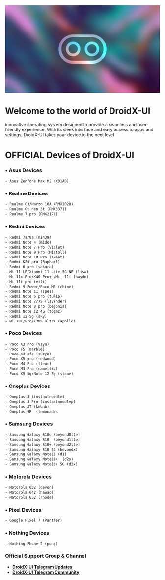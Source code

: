 <p align="center">
  <img src="https://raw.githubusercontent.com/DroidX-UI-Devices/Official_Devices/13/banners/latest.png" />
</p>

# Welcome to the world of DroidX-UI 

innovative operating system designed to provide a seamless and user-friendly experience. With its sleek interface and easy access to apps and settings, DroidX-UI takes your device to the next level

# OFFICIAL Devices of DroidX-UI

<!--START_SECTION:devices-->
### • Asus Devices
```
- Asus Zenfone Max M2 (X01AD)
```

### • Realme Devices
```
- Realme C3/Narzo 10A (RMX2020)
- Realme Gt neo 3t (RMX3371)
- Realme 7 pro (RMX2170)
```

### • Redmi Devices
```
- Redmi 7a/8a (mi439)
- Redmi Note 4 (mido)
- Redmi Note 7 Pro (Violet)
- Redmi Note 9 Pro (Miatoll)
- Redmi Note 10 Pro (sweet)
- Redmi K20 pro (Raphael)
- Redmi 6 pro (sakura)
- Mi 11 LE/Xiaomi 11 Lite 5G NE (lisa)
- Mi 11x Pro/K40 Pro+_/Mi_ 11i (haydn)
- Mi 11t pro (vili)
- Redmi 9 Power/Poco M3 (chime)
- Redmi Note 11 (spes)
- Redmi Note 6 pro (tulip) 
- Redmi Note 7/7S (lavender) 
- Redmi Note 8 pro (begonia)
- Redmi Note 12 4G (topaz)
- Redmi 12 5g (sky)
- Mi 10T/Pro/K30S ultra (apollo)
```

### • Poco Devices
```
- Poco X3 Pro (Vayu)
- Poco F5 (marble)
- Poco X3 nfc (surya)
- Poco X5 pro (redwood)
- Poco M4 Pro (fleur)
- Poco M3 Pro (camellia)
- Poco X5 5g/Note 12 5g (stone)
```

### • Oneplus Devices
```
- Oneplus 8 (instantnoodle)
- Oneplus 8 Pro (instantnoodlep)
- Oneplus 8T (kebab)
- Oneplus 9R  (lemonades
```

### • Samsung Devices
```
- Samsung Galaxy S10e (beyond0lte)
- Samsung Galaxy S10  (beyond1lte)
- Samsung Galaxy S10+ (beyond2lte)
- Samsung Galaxy S10 5G (beyondx)
- Samsung Galaxy Note10 (d1)
- Samsung Galaxy Note10+  (d2s)
- Samsung Galaxy Note10+ 5G (d2x)
```

### • Motorola Devices
```
- Motorola G32 (devon)
- Motorola G42 (hawao)
- Motorola G52 (rhode)
```

### • Pixel Devices
```
- Google Pixel 7 (Panther)
```


### • Nothing Devices
```
- Nothing Phone 2 (pong)
```

### Official Support Group & Channel
 * [**DroidX-UI Telegram Updates**](https://t.me/DroidXUI_announcements)
 * [**DroidX-UI Telegram Community**](https://t.me/DroidXUI_chats)
